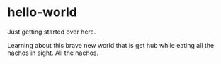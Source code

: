 # hello-world
Just getting started over here.

Learning about this brave new world that is get hub while eating all the nachos in sight. All the nachos.
